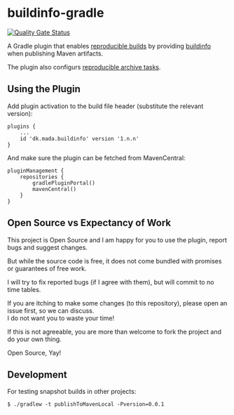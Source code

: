 # buildinfo-gradle
[![Quality Gate Status](https://sonarcloud.io/api/project_badges/measure?project=jskov_buildinfo-gradle&metric=alert_status)](https://sonarcloud.io/summary/new_code?id=jskov_buildinfo-gradle)

A Gradle plugin that enables [reproducible builds](https://reproducible-builds.org/) by providing [buildinfo](https://reproducible-builds.org/docs/jvm) when publishing Maven artifacts.

The plugin also configurs [reproducible archive tasks](https://docs.gradle.org/current/userguide/working_with_files.html#sec:reproducible_archives).

## Using the Plugin

Add plugin activation to the build file header (substitute the relevant version):

    plugins {
        ...
        id 'dk.mada.buildinfo' version '1.n.n'
    }

And make sure the plugin can be fetched from MavenCentral:

    pluginManagement {
        repositories {
            gradlePluginPortal()
            mavenCentral()
        }
    }

## Open Source vs Expectancy of Work

This project is Open Source and I am happy for you to use the plugin, report bugs and suggest changes.

But while the source code is free, it does not come bundled with promises or guarantees of free work.

I will try to fix reported bugs (if I agree with them), but will commit to no time tables.

If you are itching to make some changes (to this repository), please open an issue first, so we can discuss.  
I do not want you to waste your time!

If this is not agreeable, you are more than welcome to fork the project and do your own thing.

Open Source, Yay!

## Development

For testing snapshot builds in other projects:

```console
$ ./gradlew -t publishToMavenLocal -Pversion=0.0.1
```
